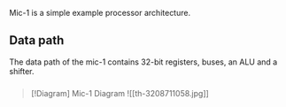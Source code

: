 Mic-1 is a simple example processor architecture.

## Data path
The data path of the mic-1 contains 32-bit registers, buses, an ALU and a shifter.

### 

> [!Diagram] Mic-1 Diagram
> ![[th-3208711058.jpg]]

